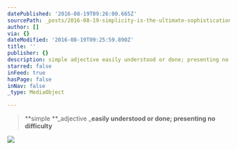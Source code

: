 ```yaml
---
datePublished: '2016-08-19T09:26:00.665Z'
sourcePath: _posts/2016-08-19-simplicity-is-the-ultimate-sophistication-steve-jobs.md
author: []
via: {}
dateModified: '2016-08-19T09:25:59.890Z'
title: ''
publisher: {}
description: simple adjective easily understood or done; presenting no difficulty
starred: false
inFeed: true
hasPage: false
inNav: false
_type: MediaObject

---
```

> **simple **_adjective _**easily understood or done; presenting no difficulty**

![](https://the-grid-user-content.s3-us-west-2.amazonaws.com/d8c382fd-190d-4dd4-9b5c-e138d7b34e15.jpg)